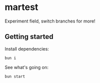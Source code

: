 # martest

Experiment field, switch branches for more!

## Getting started

Install dependencies:

```shell
bun i
```

See what's going on:

```shell
bun start
```
